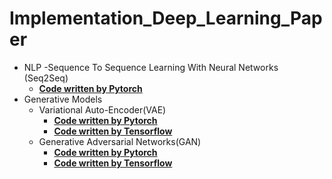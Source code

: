 # Implementation_Deep_Learning_Paper
  - NLP
    -Sequence To Sequence Learning With Neural Networks (Seq2Seq)
      - <b>[Code written by Pytorch](https://github.com/chang-heekim/Implementation_Deep_Learning_Paper/blob/main/Auto-Encoding%20Variational%20Bayes/VAE_for_MNIST_Pytorch.ipynb)</b>
  - Generative Models
    - Variational Auto-Encoder(VAE)
      - <b>[Code written by Pytorch](https://github.com/chang-heekim/Implementation_Deep_Learning_Paper/blob/main/Auto-Encoding%20Variational%20Bayes/VAE_for_MNIST_Pytorch.ipynb)</b>
      - <b>[Code written by Tensorflow](https://github.com/chang-heekim/Implementation_Deep_Learning_Paper/blob/main/Auto-Encoding%20Variational%20Bayes/VAE_for_MNIST_Tensorflow.ipynb)</b>
    - Generative Adversarial Networks(GAN)
      - <b>[Code written by Pytorch](https://github.com/chang-heekim/Implementation_Deep_Learning_Paper/blob/main/Generative%20Adversarial%20Networks/GAN_for_MNIST_Pytorch.ipynb)</b> 
      -  <b>[Code written by Tensorflow](https://github.com/chang-heekim/Implementation_Deep_Learning_Paper/blob/main/Generative%20Adversarial%20Networks/GAN_for_MNIST_Tensorflow.ipynb)</b> 
